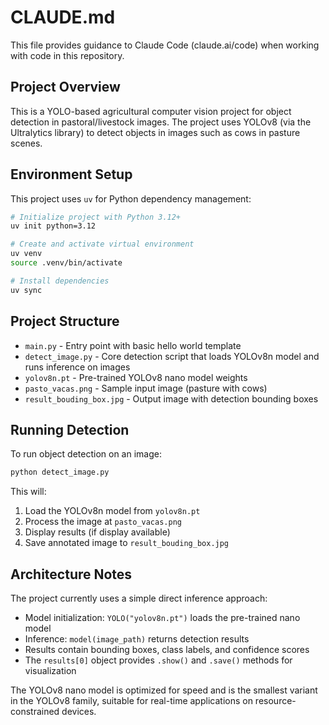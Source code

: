 # CLAUDE.md

This file provides guidance to Claude Code (claude.ai/code) when working with code in this repository.

## Project Overview

This is a YOLO-based agricultural computer vision project for object detection in pastoral/livestock images. The project uses YOLOv8 (via the Ultralytics library) to detect objects in images such as cows in pasture scenes.

## Environment Setup

This project uses `uv` for Python dependency management:

```bash
# Initialize project with Python 3.12+
uv init python=3.12

# Create and activate virtual environment
uv venv
source .venv/bin/activate

# Install dependencies
uv sync
```

## Project Structure

- `main.py` - Entry point with basic hello world template
- `detect_image.py` - Core detection script that loads YOLOv8n model and runs inference on images
- `yolov8n.pt` - Pre-trained YOLOv8 nano model weights
- `pasto_vacas.png` - Sample input image (pasture with cows)
- `result_bouding_box.jpg` - Output image with detection bounding boxes

## Running Detection

To run object detection on an image:

```bash
python detect_image.py
```

This will:
1. Load the YOLOv8n model from `yolov8n.pt`
2. Process the image at `pasto_vacas.png`
3. Display results (if display available)
4. Save annotated image to `result_bouding_box.jpg`

## Architecture Notes

The project currently uses a simple direct inference approach:
- Model initialization: `YOLO("yolov8n.pt")` loads the pre-trained nano model
- Inference: `model(image_path)` returns detection results
- Results contain bounding boxes, class labels, and confidence scores
- The `results[0]` object provides `.show()` and `.save()` methods for visualization

The YOLOv8 nano model is optimized for speed and is the smallest variant in the YOLOv8 family, suitable for real-time applications on resource-constrained devices.

